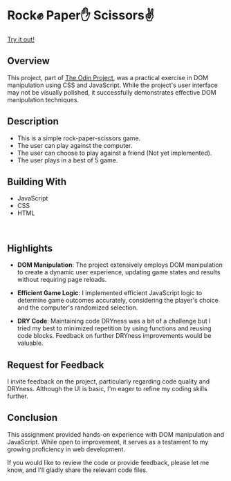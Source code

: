 # Rock✊ Paper✋ Scissors✌

[Try it out!](http://selormdev.me/TOP-rock-paper-scissors/)

## Overview

This project, part of [The Odin Project](https://www.theodinproject.com/paths/foundations/courses/foundations), was a practical exercise in DOM manipulation using CSS and JavaScript. While the project's user interface may not be visually polished, it successfully demonstrates effective DOM manipulation techniques.

## Description

- This is a simple rock-paper-scissors game.
- The user can play against the computer.
- The user can choose to play against a friend (Not yet implemented).
- The user plays in a best of 5 game.

## Building With

- JavaScript
- CSS
- HTML

&nbsp;

## Highlights

- **DOM Manipulation**: The project extensively employs DOM manipulation to create a dynamic user experience, updating game states and results without requiring page reloads.

- **Efficient Game Logic**: I implemented efficient JavaScript logic to determine game outcomes accurately, considering the player's choice and the computer's randomized selection.

- **DRY Code**: Maintaining code DRYness was a bit of a challenge but I tried my best to minimized repetition by using functions and reusing code blocks. Feedback on further DRYness improvements would be valuable.

## Request for Feedback

I invite feedback on the project, particularly regarding code quality and DRYness. Although the UI is basic, I'm eager to refine my coding skills further.

## Conclusion

This assignment provided hands-on experience with DOM manipulation and JavaScript. While open to improvement, it serves as a testament to my growing proficiency in web development.

If you would like to review the code or provide feedback, please let me know, and I'll gladly share the relevant code files.

